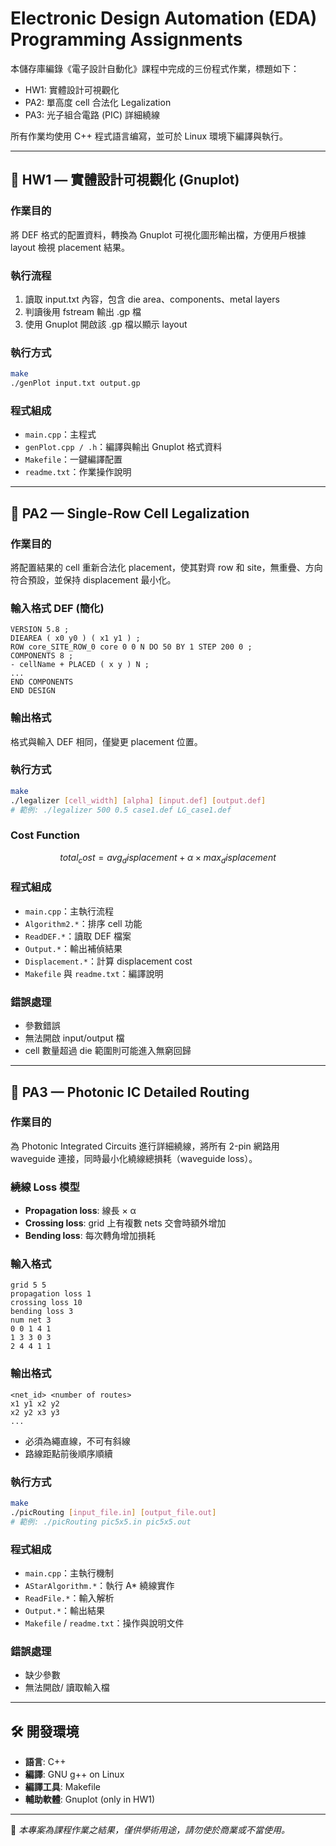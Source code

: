 # Electronic Design Automation (EDA) Programming Assignments

本儲存庫編錄《電子設計自動化》課程中完成的三份程式作業，標題如下：

* HW1: 實體設計可視觀化
* PA2: 單高度 cell 合法化 Legalization
* PA3: 光子組合電路 (PIC) 詳細繞線

所有作業均使用 C++ 程式語言编寫，並可於 Linux 環境下編譯與執行。

---

## 🔹 HW1 — 實體設計可視觀化 (Gnuplot)

### 作業目的

將 DEF 格式的配置資料，轉換為 Gnuplot 可視化圖形輸出檔，方便用戶根據 layout 檢視 placement 結果。

### 執行流程

1. 讀取 input.txt 內容，包含 die area、components、metal layers
2. 判讀後用 fstream 輸出 .gp 檔
3. 使用 Gnuplot 開啟該 .gp 檔以顯示 layout

### 執行方式

```bash
make
./genPlot input.txt output.gp
```

### 程式組成

* `main.cpp`：主程式
* `genPlot.cpp / .h`：編譯與輸出 Gnuplot 格式資料
* `Makefile`：一鍵編譯配置
* `readme.txt`：作業操作說明

---

## 🔹 PA2 — Single-Row Cell Legalization

### 作業目的

將配置結果的 cell 重新合法化 placement，使其對齊 row 和 site，無重疊、方向符合預設，並保持 displacement 最小化。

### 輸入格式 DEF (簡化)

```text
VERSION 5.8 ;
DIEAREA ( x0 y0 ) ( x1 y1 ) ;
ROW core_SITE_ROW_0 core 0 0 N DO 50 BY 1 STEP 200 0 ;
COMPONENTS 8 ;
- cellName + PLACED ( x y ) N ;
...
END COMPONENTS
END DESIGN
```

### 輸出格式

格式與輸入 DEF 相同，僅變更 placement 位置。

### 執行方式

```bash
make
./legalizer [cell_width] [alpha] [input.def] [output.def]
# 範例: ./legalizer 500 0.5 case1.def LG_case1.def
```

### Cost Function

```math
total_cost = avg_displacement + α × max_displacement
```

### 程式組成

* `main.cpp`：主執行流程
* `Algorithm2.*`：排序 cell 功能
* `ReadDEF.*`：讀取 DEF 檔案
* `Output.*`：輸出補偵結果
* `Displacement.*`：計算 displacement cost
* `Makefile` 與 `readme.txt`：編譯說明

### 錯誤處理

* 參數錯誤
* 無法開啟 input/output 檔
* cell 數量超過 die 範圍則可能進入無窮回歸

---

## 🔹 PA3 — Photonic IC Detailed Routing

### 作業目的

為 Photonic Integrated Circuits 進行詳細繞線，將所有 2-pin 網路用 waveguide 連接，同時最小化繞線總損耗（waveguide loss）。

### 繞線 Loss 模型

* **Propagation loss**: 線長 × α
* **Crossing loss**: grid 上有複數 nets 交會時額外增加
* **Bending loss**: 每次轉角增加損耗

### 輸入格式

```text
grid 5 5
propagation loss 1
crossing loss 10
bending loss 3
num net 3
0 0 1 4 1
1 3 3 0 3
2 4 4 1 1
```

### 輸出格式

```text
<net_id> <number of routes>
x1 y1 x2 y2
x2 y2 x3 y3
...
```

* 必須為繩直線，不可有斜線
* 路線距點前後順序順續

### 執行方式

```bash
make
./picRouting [input_file.in] [output_file.out]
# 範例: ./picRouting pic5x5.in pic5x5.out
```

### 程式組成

* `main.cpp`：主執行機制
* `AStarAlgorithm.*`：執行 A\* 繞線實作
* `ReadFile.*`：輸入解析
* `Output.*`：輸出結果
* `Makefile` / `readme.txt`：操作與說明文件

### 錯誤處理

* 缺少參數
* 無法開啟/ 讀取輸入檔

---

## 🛠️ 開發環境

* **語言**: C++
* **編譯**: GNU g++ on Linux
* **編譯工具**: Makefile
* **輔助軟體**: Gnuplot (only in HW1)

---

📃 *本專案為課程作業之結果，僅供學術用途，請勿使於商業或不當使用。*
